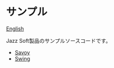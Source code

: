 # サンプル
[English](README.md)

Jazz Soft製品のサンプルソースコードです。

- [Savoy](Savoy/README.jp.md)
- [Swing](Swing/README.jp.md)
